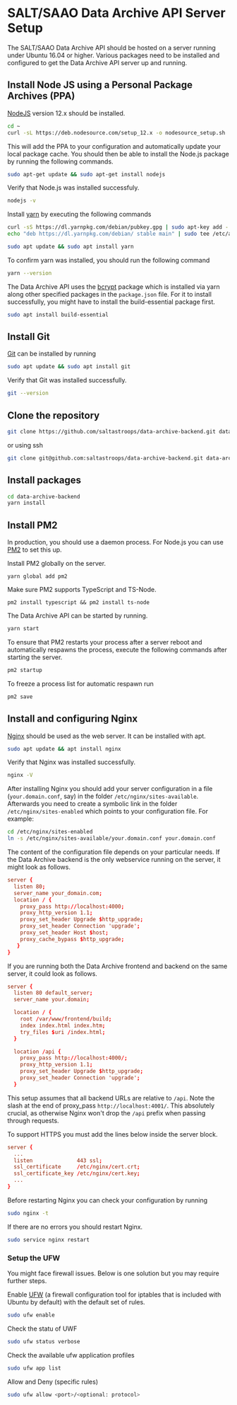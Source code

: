 # SALT/SAAO Data Archive API Server Setup

The SALT/SAAO Data Archive API should be hosted on a server running under Ubuntu 16.04 or higher.
Various packages need to be installed and configured to get the Data Archive API server up and running.


## Install Node JS using a Personal Package Archives (PPA)

[NodeJS](https://nodejs.org/en/) version 12.x should be installed.

```sh
cd ~
curl -sL https://deb.nodesource.com/setup_12.x -o nodesource_setup.sh
```

This will add the PPA to your configuration and automatically update your local package cache. You should then be able to install the Node.js package by running the following commands.

```sh
sudo apt-get update && sudo apt-get install nodejs
```

Verify that Node.js was installed successfuly.

```sh
nodejs -v
```

Install [yarn](https://classic.yarnpkg.com/en/) by executing the following commands

```sh
curl -sS https://dl.yarnpkg.com/debian/pubkey.gpg | sudo apt-key add -
echo "deb https://dl.yarnpkg.com/debian/ stable main" | sudo tee /etc/apt/sources.list.d/yarn.list
```

```sh
sudo apt update && sudo apt install yarn
```

To confirm yarn was installed, you should run the following command
```sh
yarn --version
```

The Data Archive API uses the [bcrypt](https://www.npmjs.com/package/bcrypt) package which is installed via yarn along other specified packages in the `package.json` file. For it to install successfully, you might have to install the build-essential package first.

```sh
sudo apt install build-essential
```

## Install Git

[Git](https://git-scm.com/) can be installed by running

```sh
sudo apt update && sudo apt install git
```

Verify that Git was installed successfully.

```sh
git --version
```

## Clone the repository

```sh
git clone https://github.com/saltastroops/data-archive-backend.git data-archive-backend
```

or using ssh

```sh
git clone git@github.com:saltastroops/data-archive-backend.git data-archive-backend
```

## Install packages

```sh
cd data-archive-backend
yarn install
```

## Install PM2

In production, you should use a daemon process. For Node.js you can use [PM2](http://pm2.keymetrics.io/) to set this up.

Install PM2 globally on the server.

```
yarn global add pm2
```

Make sure PM2 supports TypeScript and TS-Node.

```
pm2 install typescript && pm2 install ts-node
```

The Data Archive API can be started by running. 

```sh
yarn start
```

To ensure that PM2 restarts your process after a server reboot and automatically respawns the process, execute the following commands after starting the server.

```sh
pm2 startup
```

To freeze a process list for automatic respawn run

```sh
pm2 save
```

## Install and configuring Nginx

[Nginx](https://www.nginx.com/) should be used as the web server. It can be installed with apt.

```sh
sudo apt update && apt install nginx
```

Verify that Nginx was installed successfully.

```sh
nginx -V
```

After installing Nginx you should add your server configuration in a file (`your.domain.conf`, say) in the folder `/etc/nginx/sites-available`. Afterwards you need to create a symbolic link in the folder `/etc/nginx/sites-enabled` which points to your configuration file. For example:

```sh
cd /etc/nginx/sites-enabled
ln -s /etc/nginx/sites-available/your.domain.conf your.domain.conf
```

The content of the configuration file depends on your particular needs. If the Data Archive backend is the only webservice running on the server, it might look as follows.

```conf
server {
  listen 80;
  server_name your_domain.com;
  location / {
    proxy_pass http://localhost:4000;
    proxy_http_version 1.1;
    proxy_set_header Upgrade $http_upgrade;
    proxy_set_header Connection 'upgrade';
    proxy_set_header Host $host;
    proxy_cache_bypass $http_upgrade;
   }
}
```

If you are running both the Data Archive frontend and backend on the same server, it could look as follows.

```conf
server {
  listen 80 default_server;
  server_name your.domain;

  location / {
    root /var/www/frontend/build;
    index index.html index.htm;
    try_files $uri /index.html;
  }

  location /api {
    proxy_pass http://localhost:4000/;
    proxy_http_version 1.1;
    proxy_set_header Upgrade $http_upgrade;
    proxy_set_header Connection 'upgrade';
  }
```

This setup assumes that all backend URLs are relative to `/api`. Note the slash at the end of proxy_pass `http://localhost:4001/`. This absolutely crucial, as otherwise Nginx won't drop the `/api` prefix when passing through requests.

To support HTTPS you must add the lines below inside the server block.

```conf
server {
  ...
  listen              443 ssl;
  ssl_certificate     /etc/nginx/cert.crt;
  ssl_certificate_key /etc/nginx/cert.key;
  ...
}
```

Before restarting Nginx you can check your configuration by running

```sh
sudo nginx -t
```

If there are no errors you should restart Nginx.

```sh
sudo service nginx restart
```

### Setup the UFW

You might face firewall issues. Below is one solution but you may require further steps.

Enable [UFW](https://help.ubuntu.com/community/UFW) (a firewall configuration tool for iptables that is included with Ubuntu by default) with the default set of rules.

```sh
sudo ufw enable
```

Check the statu of UWF

```sh
sudo ufw status verbose
```

Check the available ufw application profiles

```sh
sudo ufw app list
```

Allow and Deny (specific rules)

```sh
sudo ufw allow <port>/<optional: protocol>
```